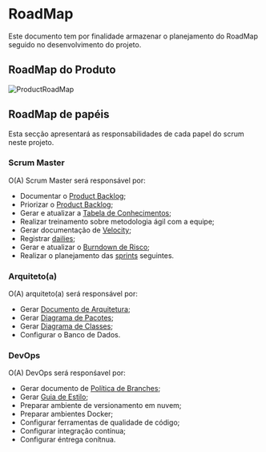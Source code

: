 # RoadMap

Este documento tem por finalidade armazenar o planejamento do RoadMap seguido no desenvolvimento do projeto.

## RoadMap do Produto

![ProductRoadMap](./ProductRoadmap.png)

## RoadMap de papéis

Esta secção apresentará as responsabilidades de cada papel do scrum neste projeto.

### Scrum Master

O(A) Scrum Master será responsável por:

* Documentar o [Product Backlog]();
* Priorizar o [Product Backlog]();
* Gerar e atualizar a [Tabela de Conhecimentos]();
* Realizar treinamento sobre metodologia ágil com a equipe;
* Gerar documentação de [Velocity]();
* Registrar [dailies]();
* Gerar e atualizar o [Burndown de Risco]();
* Realizar o planejamento das [sprints]() seguintes.

### Arquiteto(a)

O(A) arquiteto(a) será responsável por:

* Gerar [Documento de Arquitetura]();
* Gerar [Diagrama de Pacotes]();
* Gerar [Diagrama de Classes]();
* Configurar o Banco de Dados.

### DevOps

O(A) DevOps será responśavel por:

* Gerar documento de [Política de Branches]();
* Gerar [Guia de Estilo]();
* Preparar ambiente de versionamento em nuvem;
* Preparar ambientes Docker;
* Configurar ferramentas de qualidade de código;
* Configurar integração contínua;
* Configurar éntrega conítnua.